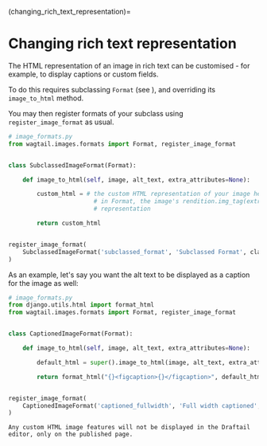 (changing_rich_text_representation)=

# Changing rich text representation

The HTML representation of an image in rich text can be customised - for example, to display captions or custom fields.

To do this requires subclassing `Format` (see [](rich_text_image_formats)), and overriding its `image_to_html` method.

You may then register formats of your subclass using `register_image_format` as usual.

```python
# image_formats.py
from wagtail.images.formats import Format, register_image_format


class SubclassedImageFormat(Format):

    def image_to_html(self, image, alt_text, extra_attributes=None):

        custom_html = # the custom HTML representation of your image here
                        # in Format, the image's rendition.img_tag(extra_attributes) is used to generate the HTML
                        # representation

        return custom_html


register_image_format(
    SubclassedImageFormat('subclassed_format', 'Subclassed Format', classname, filter_spec)
)
```

As an example, let's say you want the alt text to be displayed as a caption for the image as well:

```python
# image_formats.py
from django.utils.html import format_html
from wagtail.images.formats import Format, register_image_format


class CaptionedImageFormat(Format):

    def image_to_html(self, image, alt_text, extra_attributes=None):

        default_html = super().image_to_html(image, alt_text, extra_attributes)

        return format_html("{}<figcaption>{}</figcaption>", default_html, alt_text)


register_image_format(
    CaptionedImageFormat('captioned_fullwidth', 'Full width captioned', 'bodytext-image', 'width-750')
)
```

```{note}
Any custom HTML image features will not be displayed in the Draftail editor, only on the published page.
```
